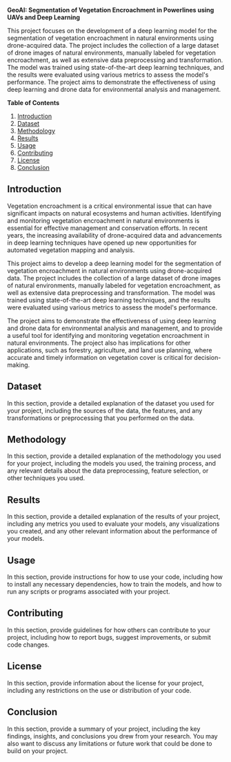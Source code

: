 **GeoAI: Segmentation of Vegetation Encroachment in Powerlines using UAVs and Deep Learning**

This project focuses on the development of a deep learning model for the segmentation of vegetation encroachment in natural environments using drone-acquired data. The project includes the collection of a large dataset of drone images of natural environments, manually labeled for vegetation encroachment, as well as extensive data preprocessing and transformation. The model was trained using state-of-the-art deep learning techniques, and the results were evaluated using various metrics to assess the model's performance. The project aims to demonstrate the effectiveness of using deep learning and drone data for environmental analysis and management.

**Table of Contents**

1. [Introduction](#Introduction)
2. [Dataset](#Dataset)
3. [Methodology](#Methodology)
4. [Results](#Results)
5. [Usage](#Usage)
6. [Contributing](#Contributing)
7. [License](#License)
8. [Conclusion](#Conclusion)

## **Introduction**  <a name="Introduction"></a>
Vegetation encroachment is a critical environmental issue that can have significant impacts on natural ecosystems and human activities. Identifying and monitoring vegetation encroachment in natural environments is essential for effective management and conservation efforts. In recent years, the increasing availability of drone-acquired data and advancements in deep learning techniques have opened up new opportunities for automated vegetation mapping and analysis.

This project aims to develop a deep learning model for the segmentation of vegetation encroachment in natural environments using drone-acquired data. The project includes the collection of a large dataset of drone images of natural environments, manually labeled for vegetation encroachment, as well as extensive data preprocessing and transformation. The model was trained using state-of-the-art deep learning techniques, and the results were evaluated using various metrics to assess the model's performance.

The project aims to demonstrate the effectiveness of using deep learning and drone data for environmental analysis and management, and to provide a useful tool for identifying and monitoring vegetation encroachment in natural environments. The project also has implications for other applications, such as forestry, agriculture, and land use planning, where accurate and timely information on vegetation cover is critical for decision-making.

## **Dataset** <a name="Dataset"></a>
In this section, provide a detailed explanation of the dataset you used for your project, including the sources of the data, the features, and any transformations or preprocessing that you performed on the data.

## **Methodology**<a name="Methodology"></a>
In this section, provide a detailed explanation of the methodology you used for your project, including the models you used, the training process, and any relevant details about the data preprocessing, feature selection, or other techniques you used.

## **Results**<a name="Results"></a>
In this section, provide a detailed explanation of the results of your project, including any metrics you used to evaluate your models, any visualizations you created, and any other relevant information about the performance of your models.

## **Usage**<a name="Usage"></a>
In this section, provide instructions for how to use your code, including how to install any necessary dependencies, how to train the models, and how to run any scripts or programs associated with your project.

## **Contributing**<a name="Contributing"></a>
In this section, provide guidelines for how others can contribute to your project, including how to report bugs, suggest improvements, or submit code changes.

## **License**<a name="License"></a>
In this section, provide information about the license for your project, including any restrictions on the use or distribution of your code.

## **Conclusion**<a name="Conclusion"></a>
In this section, provide a summary of your project, including the key findings, insights, and conclusions you drew from your research. You may also want to discuss any limitations or future work that could be done to build on your project.